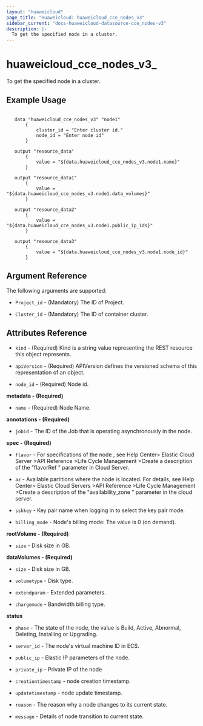 ```yaml
---
layout: "huaweicloud"
page_title: "Huaweicloud: huaweicloud_cce_nodes_v3"
sidebar_current: "docs-huaweicloud-datasource-cce_nodes-v3"
description: |-
  To get the specified node in a cluster.
---
```



# huaweicloud_cce_nodes_v3_

To get the specified node in a cluster.

## Example Usage

 ```

    data "huaweicloud_cce_nodes_v3" "node1" 
        {
            cluster_id = "Enter cluster id." 
            node_id = "Enter node id"
        }

    output "resource_data" 
        {
            value = "${data.huaweicloud_cce_nodes_v3.node1.name}"
        }

    output "resource_data1" 
        {
            value = "${data.huaweicloud_cce_nodes_v3.node1.data_volumes}"
        }
		
    output "resource_data2" 
        {
            value = "${data.huaweicloud_cce_nodes_v3.node1.public_ip_ids}"
        }

    output "resource_data3" 
        {
            value = "${data.huaweicloud_cce_nodes_v3.node1.node_id}"
        }

 ```
## Argument Reference

The following arguments are supported:

* `Project_id` -  (Mandatory) The ID of Project.
 
* `Cluster_id` - (Mandatory) The ID of container cluster.

## Attributes Reference

* `kind` - (Required) Kind is a string value representing the REST resource this object represents. 

* `apiVersion` - (Required) APIVersion defines the versioned schema of this representation of an object.

* `node_id` - (Required) 	Node id.

**metadata - (Required)** 

* `name` - (Required) 	Node Name.

**annotations - (Required)** 

* `jobid` - The ID of the Job that is operating asynchronously in the node.
    
**spec - (Required)** 

* `flavor` - For specifications of the node , see Help Center> Elastic Cloud Server >API Reference >Life Cycle Management >Create a description of the "flavorRef " parameter in Cloud Server.

* `az` - Available partitions where the node is located. For details, see Help Center> Elastic Cloud Servers >API Reference >Life Cycle Management >Create a description of the "availability_zone " parameter in the cloud server.

* `sshkey` - Key pair name when logging in to select the key pair mode.

* `billing_mode` - Node's billing mode: The value is 0 (on demand).
    
**rootVolume - (Required)** 

* `size` - Disk size in GB.

**dataVolumes - (Required)** 

* `size` - Disk size in GB.

* `volumetype` - Disk type.

* `extendparam` - Extended parameters.

* `chargemode` - Bandwidth billing type.
 
**status**

* `phase` - The state of the node, the value is Build, Active, Abnormal, Deleting, Installing or Upgrading.

* `server_id` - The node's virtual machine ID in ECS.

* `public_ip` - Elastic IP parameters of the node.

* `private_ip` - Private IP of the node

* `creationtimestamp` - 	node creation timestamp.

* `updatetimestamp` - node update timestamp.

* `reason` - The reason why a node changes to its current state.

* `message` - 	Details of node transition to current state.


